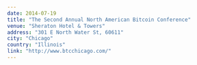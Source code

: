 ```yaml
---
date: 2014-07-19
title: "The Second Annual North American Bitcoin Conference"
venue: "Sheraton Hotel & Towers"
address: "301 E North Water St, 60611"
city: "Chicago"
country: "Illinois"
link: "http://www.btcchicago.com/"
---
```

